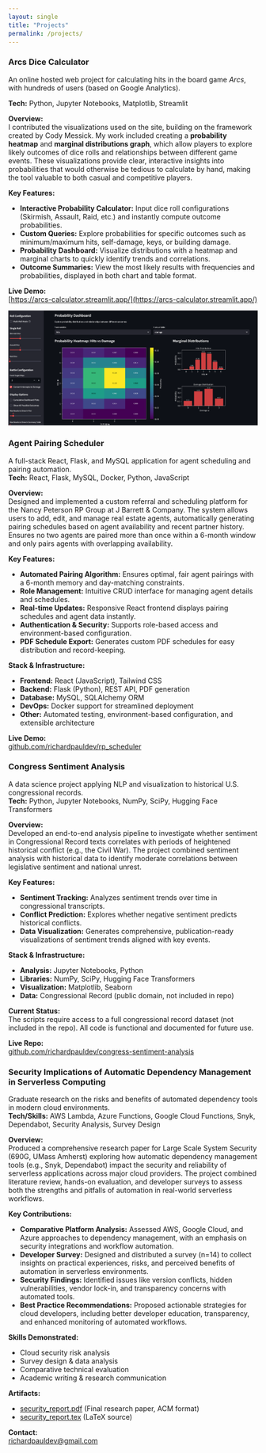 ```yaml
---
layout: single
title: "Projects"
permalink: /projects/
---
```


### Arcs Dice Calculator  
An online hosted web project for calculating hits in the board game *Arcs*, with hundreds of users (based on Google Analytics).  

**Tech:** Python, Jupyter Notebooks, Matplotlib, Streamlit  

**Overview:**  
I contributed the visualizations used on the site, building on the framework created by Cody Messick. My work included creating a **probability heatmap** and **marginal distributions graph**, which allow players to explore likely outcomes of dice rolls and relationships between different game events. These visualizations provide clear, interactive insights into probabilities that would otherwise be tedious to calculate by hand, making the tool valuable to both casual and competitive players.  

**Key Features:**  
- **Interactive Probability Calculator:** Input dice roll configurations (Skirmish, Assault, Raid, etc.) and instantly compute outcome probabilities.  
- **Custom Queries:** Explore probabilities for specific outcomes such as minimum/maximum hits, self-damage, keys, or building damage.  
- **Probability Dashboard:** Visualize distributions with a heatmap and marginal charts to quickly identify trends and correlations.  
- **Outcome Summaries:** View the most likely results with frequencies and probabilities, displayed in both chart and table format.  

**Live Demo:**  
[https://arcs-calculator.streamlit.app/](https://arcs-calculator.streamlit.app/)  

![Arcs Dice Calculator Screenshot](/assets/images/arcs-dice-calculator.png)  

### Agent Pairing Scheduler  
A full-stack React, Flask, and MySQL application for agent scheduling and pairing automation.  
**Tech:** React, Flask, MySQL, Docker, Python, JavaScript

**Overview:**  
Designed and implemented a custom referral and scheduling platform for the Nancy Peterson RP Group at J Barrett & Company. The system allows users to add, edit, and manage real estate agents, automatically generating pairing schedules based on agent availability and recent partner history. Ensures no two agents are paired more than once within a 6-month window and only pairs agents with overlapping availability.

**Key Features:**  
- **Automated Pairing Algorithm:** Ensures optimal, fair agent pairings with a 6-month memory and day-matching constraints.  
- **Role Management:** Intuitive CRUD interface for managing agent details and schedules.  
- **Real-time Updates:** Responsive React frontend displays pairing schedules and agent data instantly.  
- **Authentication & Security:** Supports role-based access and environment-based configuration.  
- **PDF Schedule Export:** Generates custom PDF schedules for easy distribution and record-keeping.

**Stack & Infrastructure:**  
- **Frontend:** React (JavaScript), Tailwind CSS  
- **Backend:** Flask (Python), REST API, PDF generation  
- **Database:** MySQL, SQLAlchemy ORM  
- **DevOps:** Docker support for streamlined deployment  
- **Other:** Automated testing, environment-based configuration, and extensible architecture

**Live Demo:**  
[github.com/richardpauldev/rp_scheduler](https://github.com/richardpauldev/rp_scheduler)

### Congress Sentiment Analysis  
A data science project applying NLP and visualization to historical U.S. congressional records.  
**Tech:** Python, Jupyter Notebooks, NumPy, SciPy, Hugging Face Transformers

**Overview:**  
Developed an end-to-end analysis pipeline to investigate whether sentiment in Congressional Record texts correlates with periods of heightened historical conflict (e.g., the Civil War). The project combined sentiment analysis with historical data to identify moderate correlations between legislative sentiment and national unrest.

**Key Features:**  
- **Sentiment Tracking:** Analyzes sentiment trends over time in congressional transcripts.  
- **Conflict Prediction:** Explores whether negative sentiment predicts historical conflicts.  
- **Data Visualization:** Generates comprehensive, publication-ready visualizations of sentiment trends aligned with key events.

**Stack & Infrastructure:**  
- **Analysis:** Jupyter Notebooks, Python  
- **Libraries:** NumPy, SciPy, Hugging Face Transformers  
- **Visualization:** Matplotlib, Seaborn  
- **Data:** Congressional Record (public domain, not included in repo)

**Current Status:**  
The scripts require access to a full congressional record dataset (not included in the repo). All code is functional and documented for future use.

**Live Repo:**  
[github.com/richardpauldev/congress-sentiment-analysis](https://github.com/richardpauldev/congress-sentiment-analysis)

### Security Implications of Automatic Dependency Management in Serverless Computing  
Graduate research on the risks and benefits of automated dependency tools in modern cloud environments.  
**Tech/Skills:** AWS Lambda, Azure Functions, Google Cloud Functions, Snyk, Dependabot, Security Analysis, Survey Design

**Overview:**  
Produced a comprehensive research paper for Large Scale System Security (690G, UMass Amherst) exploring how automatic dependency management tools (e.g., Snyk, Dependabot) impact the security and reliability of serverless applications across major cloud providers. The project combined literature review, hands-on evaluation, and developer surveys to assess both the strengths and pitfalls of automation in real-world serverless workflows.

**Key Contributions:**  
- **Comparative Platform Analysis:** Assessed AWS, Google Cloud, and Azure approaches to dependency management, with an emphasis on security integrations and workflow automation.
- **Developer Survey:** Designed and distributed a survey (n=14) to collect insights on practical experiences, risks, and perceived benefits of automation in serverless environments.
- **Security Findings:** Identified issues like version conflicts, hidden vulnerabilities, vendor lock-in, and transparency concerns with automated tools.
- **Best Practice Recommendations:** Proposed actionable strategies for cloud developers, including better developer education, transparency, and enhanced monitoring of automated workflows.

**Skills Demonstrated:**  
- Cloud security risk analysis  
- Survey design & data analysis  
- Comparative technical evaluation  
- Academic writing & research communication

**Artifacts:**  
- [security_report.pdf](link-to-pdf) (Final research paper, ACM format)
- [security_report.tex](link-to-tex) (LaTeX source)

**Contact:**  
richardpauldev@gmail.com
